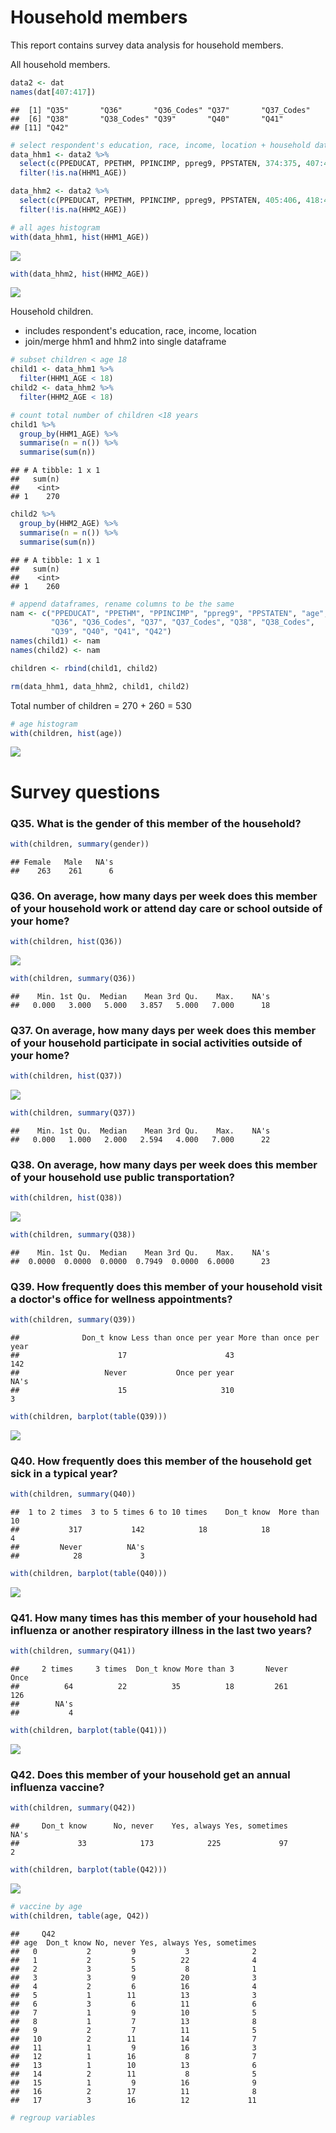 # Household members

This report contains survey data analysis for household members.



All household members.


```r
data2 <- dat
names(dat[407:417])
```

```
##  [1] "Q35"       "Q36"       "Q36_Codes" "Q37"       "Q37_Codes"
##  [6] "Q38"       "Q38_Codes" "Q39"       "Q40"       "Q41"      
## [11] "Q42"
```

```r
# select respondent's education, race, income, location + household data
data_hhm1 <- data2 %>%
  select(c(PPEDUCAT, PPETHM, PPINCIMP, ppreg9, PPSTATEN, 374:375, 407:417)) %>%
  filter(!is.na(HHM1_AGE))

data_hhm2 <- data2 %>%
  select(c(PPEDUCAT, PPETHM, PPINCIMP, ppreg9, PPSTATEN, 405:406, 418:428)) %>%
  filter(!is.na(HHM2_AGE))

# all ages histogram
with(data_hhm1, hist(HHM1_AGE))
```

![](flu-house_files/figure-html/unnamed-chunk-1-1.png)<!-- -->

```r
with(data_hhm2, hist(HHM2_AGE))
```

![](flu-house_files/figure-html/unnamed-chunk-1-2.png)<!-- -->

Household children.
- includes respondent's education, race, income, location
- join/merge hhm1 and hhm2 into single dataframe


```r
# subset children < age 18
child1 <- data_hhm1 %>%
  filter(HHM1_AGE < 18)
child2 <- data_hhm2 %>%
  filter(HHM2_AGE < 18)

# count total number of children <18 years
child1 %>%
  group_by(HHM1_AGE) %>%
  summarise(n = n()) %>%
  summarise(sum(n))
```

```
## # A tibble: 1 x 1
##   sum(n)
##    <int>
## 1    270
```

```r
child2 %>%
  group_by(HHM2_AGE) %>%
  summarise(n = n()) %>%
  summarise(sum(n))
```

```
## # A tibble: 1 x 1
##   sum(n)
##    <int>
## 1    260
```

```r
# append dataframes, rename columns to be the same
nam <- c("PPEDUCAT", "PPETHM", "PPINCIMP", "ppreg9", "PPSTATEN", "age", "name", "gender",
         "Q36", "Q36_Codes", "Q37", "Q37_Codes", "Q38", "Q38_Codes",
         "Q39", "Q40", "Q41", "Q42")
names(child1) <- nam
names(child2) <- nam

children <- rbind(child1, child2)

rm(data_hhm1, data_hhm2, child1, child2)
```

Total number of children = 270 + 260 = 530


```r
# age histogram
with(children, hist(age))
```

![](flu-house_files/figure-html/unnamed-chunk-3-1.png)<!-- -->




# Survey questions
### Q35. What is the gender of this member of the household?



```r
with(children, summary(gender))
```

```
## Female   Male   NA's 
##    263    261      6
```

### Q36. On average, how many days per week does this member of your household work or attend day care or school outside of your home?


```r
with(children, hist(Q36))
```

![](flu-house_files/figure-html/unnamed-chunk-5-1.png)<!-- -->

```r
with(children, summary(Q36))
```

```
##    Min. 1st Qu.  Median    Mean 3rd Qu.    Max.    NA's 
##   0.000   3.000   5.000   3.857   5.000   7.000      18
```

### Q37. On average, how many days per week does this member of your household participate in social activities outside of your home?


```r
with(children, hist(Q37))
```

![](flu-house_files/figure-html/unnamed-chunk-6-1.png)<!-- -->

```r
with(children, summary(Q37))
```

```
##    Min. 1st Qu.  Median    Mean 3rd Qu.    Max.    NA's 
##   0.000   1.000   2.000   2.594   4.000   7.000      22
```

### Q38. On average, how many days per week does this member of your household use public transportation?


```r
with(children, hist(Q38))
```

![](flu-house_files/figure-html/unnamed-chunk-7-1.png)<!-- -->

```r
with(children, summary(Q38))
```

```
##    Min. 1st Qu.  Median    Mean 3rd Qu.    Max.    NA's 
##  0.0000  0.0000  0.0000  0.7949  0.0000  6.0000      23
```

### Q39. How frequently does this member of your household visit a doctor's office for wellness appointments?


```r
with(children, summary(Q39))
```

```
##              Don_t know Less than once per year More than once per year 
##                      17                      43                     142 
##                   Never           Once per year                    NA's 
##                      15                     310                       3
```

```r
with(children, barplot(table(Q39)))
```

![](flu-house_files/figure-html/unnamed-chunk-8-1.png)<!-- -->

### Q40. How frequently does this member of the household get sick in a typical year?


```r
with(children, summary(Q40))
```

```
##  1 to 2 times  3 to 5 times 6 to 10 times    Don_t know  More than 10 
##           317           142            18            18             4 
##         Never          NA's 
##            28             3
```

```r
with(children, barplot(table(Q40)))
```

![](flu-house_files/figure-html/unnamed-chunk-9-1.png)<!-- -->


### Q41. How many times has this member of your household had influenza or another respiratory illness in the last two years?



```r
with(children, summary(Q41))
```

```
##     2 times     3 times  Don_t know More than 3       Never        Once 
##          64          22          35          18         261         126 
##        NA's 
##           4
```

```r
with(children, barplot(table(Q41)))
```

![](flu-house_files/figure-html/unnamed-chunk-10-1.png)<!-- -->


### Q42. Does this member of your household get an annual influenza vaccine?



```r
with(children, summary(Q42))
```

```
##     Don_t know      No, never    Yes, always Yes, sometimes           NA's 
##             33            173            225             97              2
```

```r
with(children, barplot(table(Q42)))
```

![](flu-house_files/figure-html/unnamed-chunk-11-1.png)<!-- -->

```r
# vaccine by age
with(children, table(age, Q42))
```

```
##     Q42
## age  Don_t know No, never Yes, always Yes, sometimes
##   0           2         9           3              2
##   1           2         5          22              4
##   2           3         5           8              1
##   3           3         9          20              3
##   4           2         6          16              4
##   5           1        11          13              3
##   6           3         6          11              6
##   7           1         9          10              5
##   8           1         7          13              8
##   9           2         7          11              5
##   10          2        11          14              7
##   11          1         9          16              3
##   12          1        16           8              7
##   13          1        10          13              6
##   14          2        11           8              5
##   15          1         9          16              9
##   16          2        17          11              8
##   17          3        16          12             11
```

```r
# regroup variables
```



